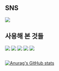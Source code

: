 <!--![header](https://capsule-render.vercel.app/api?type=waving&text=백엔드%20개발자가%20되고싶은%20대학생입니다.&fontSize=30&fontAlign=70&fontColor=F6F6F6&fontAlignY=30&color=gradient&height=165)-->
<!--
**seongmiin00/seongmiin00** is a ✨ _special_ ✨ repository because its `README.md` (this file) appears on your GitHub profile.

Here are some ideas to get you started:

- 🔭 I’m currently working on ...
- 🌱 I’m currently learning ...
- 👯 I’m looking to collaborate on ...
- 🤔 I’m looking for help with ...
- 💬 Ask me about ...
- 📫 How to reach me: ...
- 😄 Pronouns: ...
- ⚡ Fun fact: ...
-->
## SNS
<a href="https://mail.google.com/mail/u/0/?tab=rm&ogbl#inbox?compose=DmwnWrRlQqQstVtVpSqFcWzgLrglkpBRksxKbvZWqqgtlsNHrvlHSwnRZvGfcmPxNqBjJlRxLFRQ" target="_blank"><img src="https://img.shields.io/badge/cor2580@gmail.com-EA4335?style=for-the-badge&logo=gmail&logoColor=ffffff"/></a>
## 사용해 본 것들
<img src="https://img.shields.io/badge/JAVA-007396?style=for-the-badge&logo=java&logoColor=white"> <img src="https://img.shields.io/badge/MySQL-4479A1?style=for-the-badge&logo=MySQL&logoColor=white"> 
<img src="https://img.shields.io/badge/Python-3776AB?style=for-the-badge&logo=Python&logoColor=white">
<img src="https://img.shields.io/badge/Spring-6DB33F?style=for-the-badge&logo=Spring%20IDE&logoColor=white">
<img src="https://img.shields.io/badge/springsecurity-6DB33F?style=for-the-badge&logo=springsecurity&logoColor=white">
## 
[![Anurag's GitHub stats](https://github-readme-stats.vercel.app/api?username=seongmiin00&theme=noctis_minimus&show_icons=true&hide_rank=true&hide=stars,contribs)](https://github.com/anuraghazra/github-readme-stats)
